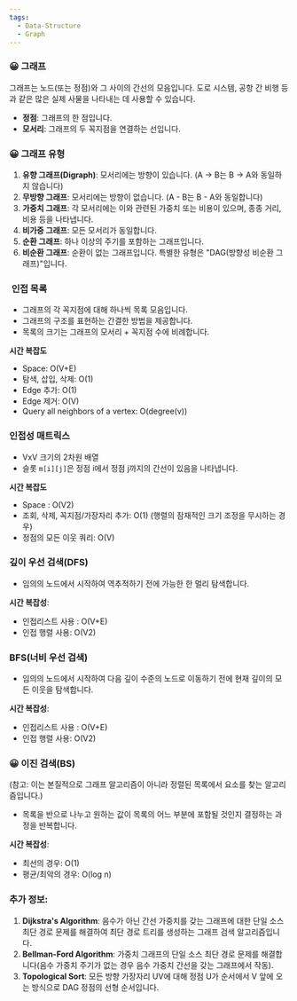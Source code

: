 ```yaml
---
tags:
  - Data-Structure
  - Graph
---
```

### 😀 **그래프**

그래프는 노드(또는 정점)와 그 사이의 간선의 모음입니다. 도로 시스템, 공항 간 비행 등과 같은 많은 실제 사물을 나타내는 데 사용할 수 있습니다.

- **정점**: 그래프의 한 점입니다.
- **모서리**: 그래프의 두 꼭지점을 연결하는 선입니다.

### 😀 **그래프 유형**

1. **유향 그래프(Digraph)**: 모서리에는 방향이 있습니다. (A -> B는 B -> A와 동일하지 않습니다)
2. **무방향 그래프**: 모서리에는 방향이 없습니다. (A - B는 B - A와 동일합니다)
3. **가중치 그래프**: 각 모서리에는 이와 관련된 가중치 또는 비용이 있으며, 종종 거리, 비용 등을 나타냅니다.
4. **비가중 그래프**: 모든 모서리가 동일합니다.
5. **순환 그래프**: 하나 이상의 주기를 포함하는 그래프입니다.
6. **비순환 그래프**: 순환이 없는 그래프입니다. 특별한 유형은 "DAG(방향성 비순환 그래프)"입니다.

###  **인접 목록**

- 그래프의 각 꼭지점에 대해 하나씩 목록 모음입니다.
- 그래프의 구조를 표현하는 간결한 방법을 제공합니다.
- 목록의 크기는 그래프의 모서리 + 꼭지점 수에 비례합니다.

**시간 복잡도**

- Space: O(V+E)
- 탐색, 삽입, 삭제: O(1)
- Edge 추가: O(1)
- Edge 제거: O(V)
- Query all neighbors of a vertex: O(degree(v))

### **인접성 매트릭스**

- VxV 크기의 2차원 배열
- 슬롯 `m[i][j]`은 정점 i에서 정점 j까지의 간선이 있음을 나타냅니다.

**시간 복잡도**

- Space : O(V2)
- 조회, 삭제, 꼭지점/가장자리 추가: O(1) (행렬의 잠재적인 크기 조정을 무시하는 경우)
- 정점의 모든 이웃 쿼리: O(V)

### **깊이 우선 검색(DFS)**

- 임의의 노드에서 시작하여 역추적하기 전에 가능한 한 멀리 탐색합니다.

**시간 복잡성**:

- 인접리스트 사용 : O(V+E)
- 인접 행렬 사용: O(V2)

###  **BFS(너비 우선 검색)**

- 임의의 노드에서 시작하여 다음 깊이 수준의 노드로 이동하기 전에 현재 깊이의 모든 이웃을 탐색합니다.

**시간 복잡성**:

- 인접리스트 사용 : O(V+E)
- 인접 행렬 사용: O(V2)

### 😀 **이진 검색(BS)**

(참고: 이는 본질적으로 그래프 알고리즘이 아니라 정렬된 목록에서 요소를 찾는 알고리즘입니다.)

- 목록을 반으로 나누고 원하는 값이 목록의 어느 부분에 포함될 것인지 결정하는 과정을 반복합니다.

**시간 복잡성**:

- 최선의 경우: O(1)
- 평균/최악의 경우: O(log n)

### 추가 정보:

1. **Dijkstra's Algorithm**: 음수가 아닌 간선 가중치를 갖는 그래프에 대한 단일 소스 최단 경로 문제를 해결하여 최단 경로 트리를 생성하는 그래프 검색 알고리즘입니다.
2. **Bellman-Ford Algorithm**: 가중치 그래프의 단일 소스 최단 경로 문제를 해결합니다(음수 가중치 주기가 없는 경우 음수 가중치 간선을 갖는 그래프에서 작동).
3. **Topological Sort**: 모든 방향 가장자리 UV에 대해 정점 U가 순서에서 V 앞에 오는 방식으로 DAG 정점의 선형 순서입니다.